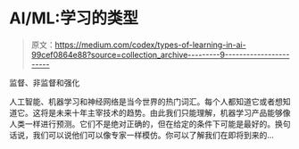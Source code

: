 # AI/ML:学习的类型

> 原文：<https://medium.com/codex/types-of-learning-in-ai-99cef0864e88?source=collection_archive---------9----------------------->

监督、非监督和强化

人工智能、机器学习和神经网络是当今世界的热门词汇。每个人都知道它或者想知道它。这将是未来十年主宰技术的趋势。由此我们只能理解，机器学习产品能够像人类一样进行预测。它们不是绝对正确的，但在给定的条件下可能是最好的。换句话说，我们可以说他们可以像专家一样模仿。你可以了解我们在即将到来的…